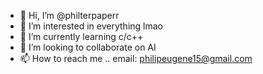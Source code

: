 - 👋 Hi, I’m @philterpaperr
- 👀 I’m interested in everything lmao
- 🌱 I’m currently learning c/c++ 
- 💞️ I’m looking to collaborate on AI
- 📫 How to reach me .. email: philipeugene15@gmail.com

<!---
philterpaperr/philterpaperr is a ✨ special ✨ repository because its `README.md` (this file) appears on your GitHub profile.
You can click the Preview link to take a look at your changes.
--->
